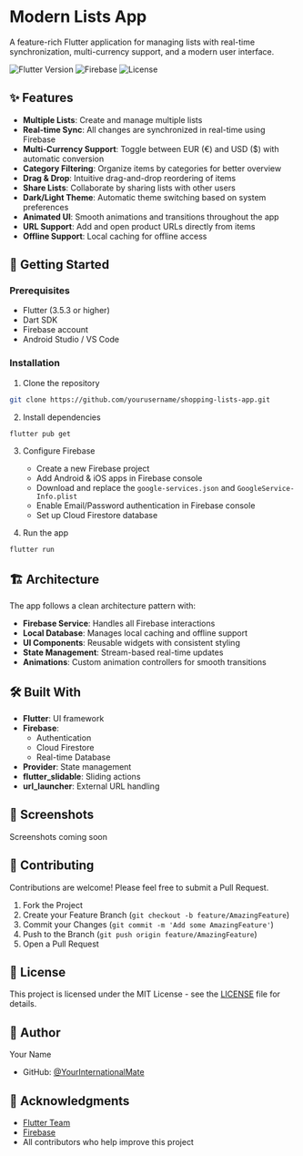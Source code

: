 # Modern Lists App

A feature-rich Flutter application for managing lists with real-time synchronization, multi-currency support, and a modern user interface.

![Flutter Version](https://img.shields.io/badge/Flutter-3.5.3-blue.svg)
![Firebase](https://img.shields.io/badge/Firebase-Enabled-orange.svg)
![License](https://img.shields.io/badge/License-MIT-green.svg)

## ✨ Features

- **Multiple Lists**: Create and manage multiple lists
- **Real-time Sync**: All changes are synchronized in real-time using Firebase
- **Multi-Currency Support**: Toggle between EUR (€) and USD ($) with automatic conversion
- **Category Filtering**: Organize items by categories for better overview
- **Drag & Drop**: Intuitive drag-and-drop reordering of items
- **Share Lists**: Collaborate by sharing lists with other users
- **Dark/Light Theme**: Automatic theme switching based on system preferences
- **Animated UI**: Smooth animations and transitions throughout the app
- **URL Support**: Add and open product URLs directly from items
- **Offline Support**: Local caching for offline access

## 🚀 Getting Started

### Prerequisites

- Flutter (3.5.3 or higher)
- Dart SDK
- Firebase account
- Android Studio / VS Code

### Installation

1. Clone the repository
```bash
git clone https://github.com/yourusername/shopping-lists-app.git
```

2. Install dependencies
```bash
flutter pub get
```

3. Configure Firebase
   - Create a new Firebase project
   - Add Android & iOS apps in Firebase console
   - Download and replace the `google-services.json` and `GoogleService-Info.plist`
   - Enable Email/Password authentication in Firebase console
   - Set up Cloud Firestore database

4. Run the app
```bash
flutter run
```

## 🏗️ Architecture

The app follows a clean architecture pattern with:

- **Firebase Service**: Handles all Firebase interactions
- **Local Database**: Manages local caching and offline support
- **UI Components**: Reusable widgets with consistent styling
- **State Management**: Stream-based real-time updates
- **Animations**: Custom animation controllers for smooth transitions

## 🛠️ Built With

- **Flutter**: UI framework
- **Firebase**:
  - Authentication
  - Cloud Firestore
  - Real-time Database
- **Provider**: State management
- **flutter_slidable**: Sliding actions
- **url_launcher**: External URL handling

## 📱 Screenshots

Screenshots coming soon

## 🤝 Contributing

Contributions are welcome! Please feel free to submit a Pull Request.

1. Fork the Project
2. Create your Feature Branch (`git checkout -b feature/AmazingFeature`)
3. Commit your Changes (`git commit -m 'Add some AmazingFeature'`)
4. Push to the Branch (`git push origin feature/AmazingFeature`)
5. Open a Pull Request

## 📄 License

This project is licensed under the MIT License - see the [LICENSE](LICENSE) file for details.

## 👤 Author

Your Name
- GitHub: [@YourInternationalMate](https://github.com/YourInternationalMate)

## 🙏 Acknowledgments

- [Flutter Team](https://flutter.dev)
- [Firebase](https://firebase.google.com)
- All contributors who help improve this project
